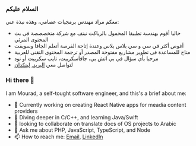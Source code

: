 ### السلام عليكم
معكم مراد مهندس برمجيات عصامي، وهذه نبذة عني:

- حاليا أقوم بهندسة تطبيقا المحمول بالرياكت نيتف مع شركة متخصصصة في بث المحتوى المرئي
- أغوص أكثر في سي و سي بلاس بلاس وعندة إتاحة الفرصة أتعلم الجافا وسويفت
- متاح للمساعدة في تطوير مشاريع مفتوحة المصدر أو ترجمة المحتوى التقني للعربية
- مرحبا بأي سؤال في بي اتش بي، جافاسكريبت، تايب سكريبت أو نود
- لتواصل معي [البريد](mailto:contact@mbougarne.me), [لينكدان](https://www.linkedin.com/in/mbougarne/)

### Hi there 👋

I am Mourad, a self-tought software engineer, and this's a brief about me:

- 🔭 Currently working on creating React Native apps for meadia content providers
- 🌱 Diving deeper in C/C++, and learning Java/Swift
- 👯 looking to collaborate on translate docs of OS projects to Arabic
- 💬 Ask me about PHP, JavaScript, TypeScript, and Node
- 📫 How to reach me: [Email](mailto:contact@mbougarne.me), [LinkedIn](https://www.linkedin.com/in/mbougarne/)
